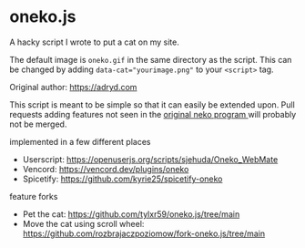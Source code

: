 # oneko.js

A hacky script I wrote to put a cat on my site.

The default image is `oneko.gif` in the same directory as the script. This can be changed by adding `data-cat="yourimage.png"` to your `<script>` tag.

Original author: https://adryd.com

This script is meant to be simple so that it can easily be extended upon. Pull requests adding features not seen in the [original neko program 
](https://en.wikipedia.org/wiki/Neko_(software)) will probably not be merged.

implemented in a few different places
  - Userscript: https://openuserjs.org/scripts/sjehuda/Oneko_WebMate
  - Vencord: https://vencord.dev/plugins/oneko
  - Spicetify: https://github.com/kyrie25/spicetify-oneko

feature forks
 - Pet the cat: https://github.com/tylxr59/oneko.js/tree/main
 - Move the cat using scroll wheel: https://github.com/rozbrajaczpoziomow/fork-oneko.js/tree/main
